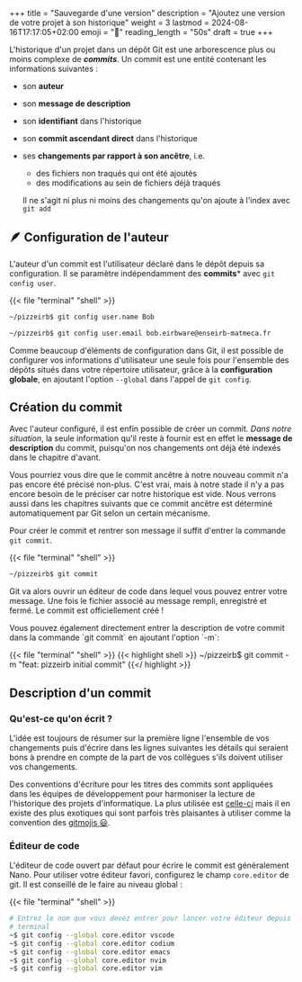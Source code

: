 +++
title = "Sauvegarde d'une version"
description = "Ajoutez une version de votre projet à son historique"
weight = 3
lastmod = 2024-08-16T17:17:05+02:00
emoji = "📸"
reading_length = "50s"
draft = true
+++

L'historique d'un projet dans un dépôt Git est une arborescence plus ou moins
complexe de ***commits***. Un commit est une entité contenant les informations
suivantes :

- son **auteur**
- son **message de description**
- son **identifiant** dans l'historique
- son **commit ascendant direct** dans l'historique
- ses **changements par rapport à son ancêtre**, i.e.
  - des fichiers non traqués qui ont été ajoutés
  - des modifications au sein de fichiers déjà traqués

  Il ne s'agit ni plus ni moins des changements qu'on ajoute à l'index avec
`git add`

## 🪶 Configuration de l'auteur

L'auteur d'un commit est l'utilisateur déclaré dans le dépôt depuis sa
configuration. Il se paramètre indépendamment des **commits*** avec `git config
user`.

{{< file "terminal" "shell" >}}

```sh
~/pizzeirb$ git config user.name Bob

~/pizzeirb$ git config user.email bob.eirbware@enseirb-matmeca.fr

```

<div class="box box-blue">
  Comme beaucoup d'éléments de configuration dans Git, il est possible de
  configurer vos informations d'utilisateur une seule fois pour l'ensemble des
  dépôts situés dans votre répertoire utilisateur, grâce à la <b>configuration
  globale</b>, en ajoutant l'option <code>--global</code> dans l'appel de
  <code>git config</code>.
</div>

## Création du commit

Avec l'auteur configuré, il est enfin possible de créer un commit. *Dans notre
situation*, la seule information qu'il reste à fournir est en effet le
**message de description** du commit, puisqu'on nos changements ont déjà été
indexés dans le chapitre d'avant.

<div class="box">
  Vous pourriez vous dire que le commit ancêtre à notre nouveau commit n'a pas
  encore été précisé non-plus. C'est vrai, mais à notre stade il n'y a pas
  encore besoin de le préciser car notre historique est vide. Nous verrons
  aussi dans les chapitres suivants que ce commit ancêtre est déterminé
  automatiquement par Git selon un certain mécanisme.
</div>

Pour créer le commit et rentrer son message il suffit d'entrer la commande `git
commit`.

{{< file "terminal" "shell" >}}

```sh
~/pizzeirb$ git commit
```

Git va alors ouvrir un éditeur de code dans lequel vous pouvez entrer votre
message. Une fois le fichier associé au message rempli, enregistré et fermé. Le
commit est officiellement créé !

<div class="box box-green">
  Vous pouvez également directement entrer la description de votre commit dans
  la commande `git commit` en ajoutant l'option `-m`:

  {{< file "terminal" "shell" >}}
  {{< highlight shell >}}
  ~/pizzeirb$ git commit -m "feat: pizzeirb initial commit"
  {{</ highlight >}}

</div>

## Description d'un commit

### Qu'est-ce qu'on écrit ?

L'idée est toujours de résumer sur la première ligne l'ensemble de vos
changements puis d'écrire dans les lignes suivantes les détails qui seraient
bons à prendre en compte de la part de vos collègues s'ils doivent utiliser vos
changements.

Des conventions d'écriture pour les titres des commits sont appliquées dans les
équipes de développement pour harmoniser la lecture de l'historique des projets
d'informatique. La plus utilisée est
[celle-ci](https://www.conventionalcommits.org/en/v1.0.0/) mais il en existe
des plus exotiques qui sont parfois très plaisantes à utiliser comme la
convention des [gitmojis 😃](https://gitmoji.dev/).

### Éditeur de code

L'éditeur de code ouvert par défaut pour écrire le commit est généralement
Nano. Pour utiliser votre éditeur favori, configurez le champ `core.editor` de
git. Il est conseillé de le faire au niveau global :

{{< file "terminal" "shell" >}}

```sh
# Entrez le nom que vous devez entrer pour lancer votre éditeur depuis votre
# terminal
~$ git config --global core.editor vscode
~$ git config --global core.editor codium
~$ git config --global core.editor emacs
~$ git config --global core.editor nvim
~$ git config --global core.editor vim
```
